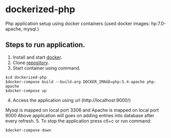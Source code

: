 # dockerized-php
Php application setup using docker containers (used docker images: hp:7.0-apache, mysql.)

## Steps to run application.
  1. Install and start [docker](https://docs.docker.com/engine/installation/).
  2. Clone [repository](https://github.com/ganesh-patil/dockerized-php.git).
  3. Start container using command.
  ```` 
  $cd dockerized-php
  $docker-compose build --build-arg DOCKER_IMAGE=php:5.4-apache php-apache
  $docker-compose up
  ````
  4. Access the application using url (http://localhost:9000/)
  
  Mysql is mapped on local port 3306 and Apache is mapped on local port 9000
  Above application will goes on adding entries into database after every refresh.
  5. To stop the application press ctl+c or run command:
  ````
  $docker-compose down
  ````
